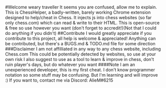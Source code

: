 #Welcome weary traveller
    It seems you are confused, allow me to explain. This is ChessHelper, a badly-written, barely working Chrome extension designed to help/cheat in Chess. It injects js into chess websites (so far only chess.com) which can read & write to their HTML. This is open-source & free so use however you want (don't forget to accredit!)(Not that I could do anything if you didn't)
##Contribute
    I would greatly appreciate if you contribute to this project, all help is welcome & appreciated! Anything can be contributed, but there's a BUGS.md & TODO.md file for some direction
###Disclaimer
    I am not affilliated in any way to any chess website, including Chess.com
    This could be potentially detected by websites, so use at your own risk
    I also suggest to use as a tool to learn & improve in chess, don't ruin player's days, but do whatever you want
####Note
    I am an unexperienced developer, this is my first cheat.
    I don't know programmer notation so some stuff may be confusing.
    But I'm learning and will improve :)
    If you want to, contact me via Discord: AlieM#6215